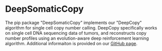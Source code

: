 # DeepSomaticCopy

The pip package "DeepSomaticCopy" implements our "DeepCopy" algorithm for single cell copy number calling.
DeepCopy specifically works on single cell DNA sequencing data of tumors, and reconstructs copy number profiles using an evolution-aware deep reinforcement learning algorithm. 
Additional informaiton is provided on our [GitHub page](https://github.com/elkebir-group/DeepCopy). 
